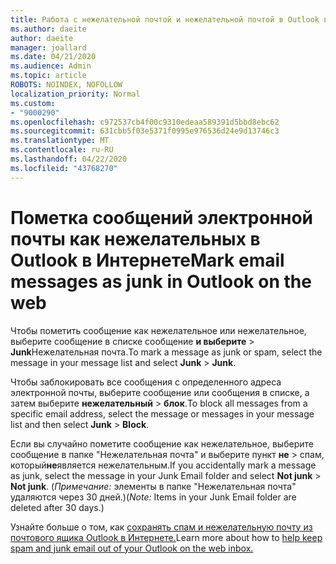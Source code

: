 ```yaml
---
title: Работа с нежелательной почтой и нежелательной почтой в Outlook в Интернете
ms.author: daeite
author: daeite
manager: joallard
ms.date: 04/21/2020
ms.audience: Admin
ms.topic: article
ROBOTS: NOINDEX, NOFOLLOW
localization_priority: Normal
ms.custom:
- "9000290"
ms.openlocfilehash: c972537cb4f00c9310edeaa589391d5bbd8ebc62
ms.sourcegitcommit: 631cbb5f03e5371f0995e976536d24e9d13746c3
ms.translationtype: MT
ms.contentlocale: ru-RU
ms.lasthandoff: 04/22/2020
ms.locfileid: "43768270"
---
```

# <a name="mark-email-messages-as-junk-in-outlook-on-the-web"></a><span data-ttu-id="15aee-102">Пометка сообщений электронной почты как нежелательных в Outlook в Интернете</span><span class="sxs-lookup"><span data-stu-id="15aee-102">Mark email messages as junk in Outlook on the web</span></span>

<span data-ttu-id="15aee-103">Чтобы пометить сообщение как нежелательное или нежелательное, выберите сообщение в списке сообщение **и выберите** > **Junk**Нежелательная почта.</span><span class="sxs-lookup"><span data-stu-id="15aee-103">To mark a message as junk or spam, select the message in your message list and select **Junk** > **Junk**.</span></span>

<span data-ttu-id="15aee-104">Чтобы заблокировать все сообщения с определенного адреса электронной почты, выберите сообщение или сообщения в списке, а затем выберите **нежелательный** > **блок**.</span><span class="sxs-lookup"><span data-stu-id="15aee-104">To block all messages from a specific email address, select the message or messages in your message list and then select **Junk** > **Block**.</span></span>

<span data-ttu-id="15aee-105">Если вы случайно пометите сообщение как нежелательное, выберите сообщение в папке "Нежелательная почта" и выберите пункт **не** > спам, который**не**является нежелательным.</span><span class="sxs-lookup"><span data-stu-id="15aee-105">If you accidentally mark a message as junk, select the message in your Junk Email folder and select **Not junk** > **Not junk**.</span></span> <span data-ttu-id="15aee-106">(*Примечание:* элементы в папке "Нежелательная почта" удаляются через 30 дней.)</span><span class="sxs-lookup"><span data-stu-id="15aee-106">(*Note:* Items in your Junk Email folder are deleted after 30 days.)</span></span>

<span data-ttu-id="15aee-107">Узнайте больше о том, как [сохранять спам и нежелательную почту из почтового ящика Outlook в Интернете.](https://support.office.com/article/db786e79-54e2-40cc-904f-d89d57b7f41d)</span><span class="sxs-lookup"><span data-stu-id="15aee-107">Learn more about how to [help keep spam and junk email out of your Outlook on the web inbox.](https://support.office.com/article/db786e79-54e2-40cc-904f-d89d57b7f41d)</span></span>